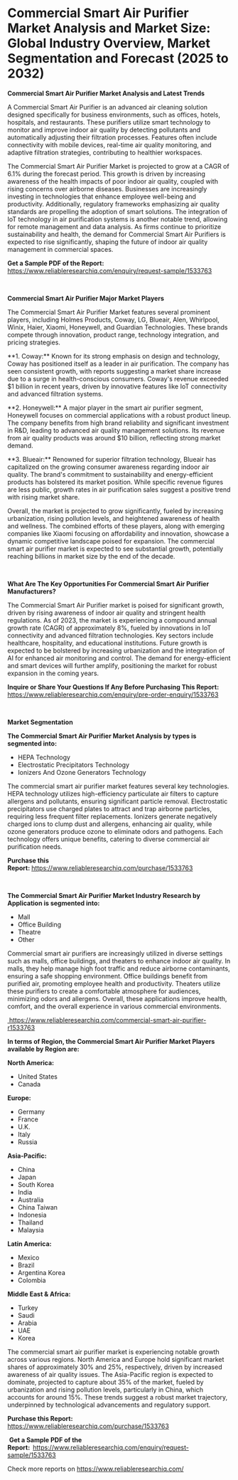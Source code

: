 <p><h1>Commercial Smart Air Purifier Market Analysis and Market Size: Global Industry Overview, Market Segmentation and Forecast (2025 to 2032)</h1></p><p><strong>Commercial Smart Air Purifier Market Analysis and Latest Trends</strong></p>
<p><p>A Commercial Smart Air Purifier is an advanced air cleaning solution designed specifically for business environments, such as offices, hotels, hospitals, and restaurants. These purifiers utilize smart technology to monitor and improve indoor air quality by detecting pollutants and automatically adjusting their filtration processes. Features often include connectivity with mobile devices, real-time air quality monitoring, and adaptive filtration strategies, contributing to healthier workspaces.</p><p>The Commercial Smart Air Purifier Market is projected to grow at a CAGR of 6.1% during the forecast period. This growth is driven by increasing awareness of the health impacts of poor indoor air quality, coupled with rising concerns over airborne diseases. Businesses are increasingly investing in technologies that enhance employee well-being and productivity. Additionally, regulatory frameworks emphasizing air quality standards are propelling the adoption of smart solutions. The integration of IoT technology in air purification systems is another notable trend, allowing for remote management and data analysis. As firms continue to prioritize sustainability and health, the demand for Commercial Smart Air Purifiers is expected to rise significantly, shaping the future of indoor air quality management in commercial spaces.</p></p>
<p><strong>Get a Sample PDF of the Report:&nbsp;</strong> <a href="https://www.reliableresearchiq.com/enquiry/request-sample/1533763?utm_campaign=2257&utm_medium=2&utm_source=Github&utm_content=ia&utm_term=02022025&utm_id=commercial-smart-air-purifier">https://www.reliableresearchiq.com/enquiry/request-sample/1533763</a></p>
<p>&nbsp;</p>
<p><strong>Commercial Smart Air Purifier Major Market Players</strong></p>
<p><p>The Commercial Smart Air Purifier Market features several prominent players, including Holmes Products, Coway, LG, Blueair, Alen, Whirlpool, Winix, Haier, Xiaomi, Honeywell, and Guardian Technologies. These brands compete through innovation, product range, technology integration, and pricing strategies.</p><p>**1. Coway:** Known for its strong emphasis on design and technology, Coway has positioned itself as a leader in air purification. The company has seen consistent growth, with reports suggesting a market share increase due to a surge in health-conscious consumers. Coway's revenue exceeded $1 billion in recent years, driven by innovative features like IoT connectivity and advanced filtration systems.</p><p>**2. Honeywell:** A major player in the smart air purifier segment, Honeywell focuses on commercial applications with a robust product lineup. The company benefits from high brand reliability and significant investment in R&D, leading to advanced air quality management solutions. Its revenue from air quality products was around $10 billion, reflecting strong market demand.</p><p>**3. Blueair:** Renowned for superior filtration technology, Blueair has capitalized on the growing consumer awareness regarding indoor air quality. The brand's commitment to sustainability and energy-efficient products has bolstered its market position. While specific revenue figures are less public, growth rates in air purification sales suggest a positive trend with rising market share.</p><p>Overall, the market is projected to grow significantly, fueled by increasing urbanization, rising pollution levels, and heightened awareness of health and wellness. The combined efforts of these players, along with emerging companies like Xiaomi focusing on affordability and innovation, showcase a dynamic competitive landscape poised for expansion. The commercial smart air purifier market is expected to see substantial growth, potentially reaching billions in market size by the end of the decade.</p></p>
<p>&nbsp;</p>
<p><strong>What Are The Key Opportunities For Commercial Smart Air Purifier Manufacturers?</strong></p>
<p><p>The Commercial Smart Air Purifier market is poised for significant growth, driven by rising awareness of indoor air quality and stringent health regulations. As of 2023, the market is experiencing a compound annual growth rate (CAGR) of approximately 8%, fueled by innovations in IoT connectivity and advanced filtration technologies. Key sectors include healthcare, hospitality, and educational institutions. Future growth is expected to be bolstered by increasing urbanization and the integration of AI for enhanced air monitoring and control. The demand for energy-efficient and smart devices will further amplify, positioning the market for robust expansion in the coming years.</p></p>
<p><strong>Inquire or Share Your Questions If Any Before Purchasing This Report:</strong> <a href="https://www.reliableresearchiq.com/enquiry/pre-order-enquiry/1533763?utm_campaign=2257&utm_medium=2&utm_source=Github&utm_content=ia&utm_term=02022025&utm_id=commercial-smart-air-purifier">https://www.reliableresearchiq.com/enquiry/pre-order-enquiry/1533763</a></p>
<p>&nbsp;</p>
<p><strong>Market Segmentation</strong></p>
<p><strong>The Commercial Smart Air Purifier Market Analysis by types is segmented into:</strong></p>
<p><ul><li>HEPA Technology</li><li>Electrostatic Precipitators Technology</li><li>Ionizers And Ozone Generators Technology</li></ul></p>
<p><p>The commercial smart air purifier market features several key technologies. HEPA technology utilizes high-efficiency particulate air filters to capture allergens and pollutants, ensuring significant particle removal. Electrostatic precipitators use charged plates to attract and trap airborne particles, requiring less frequent filter replacements. Ionizers generate negatively charged ions to clump dust and allergens, enhancing air quality, while ozone generators produce ozone to eliminate odors and pathogens. Each technology offers unique benefits, catering to diverse commercial air purification needs.</p></p>
<p><strong>Purchase this Report:&nbsp;</strong><a href="https://www.reliableresearchiq.com/purchase/1533763?utm_campaign=2257&utm_medium=2&utm_source=Github&utm_content=ia&utm_term=02022025&utm_id=commercial-smart-air-purifier">https://www.reliableresearchiq.com/purchase/1533763</a></p>
<p>&nbsp;</p>
<p><strong>The Commercial Smart Air Purifier Market Industry Research by Application is segmented into:</strong></p>
<p><ul><li>Mall</li><li>Office Building</li><li>Theatre</li><li>Other</li></ul></p>
<p><p>Commercial smart air purifiers are increasingly utilized in diverse settings such as malls, office buildings, and theaters to enhance indoor air quality. In malls, they help manage high foot traffic and reduce airborne contaminants, ensuring a safe shopping environment. Office buildings benefit from purified air, promoting employee health and productivity. Theaters utilize these purifiers to create a comfortable atmosphere for audiences, minimizing odors and allergens. Overall, these applications improve health, comfort, and the overall experience in various commercial environments.</p></p>
<p><a href="https://www.reliableresearchiq.com/commercial-smart-air-purifier-r1533763?utm_campaign=2257&utm_medium=2&utm_source=Github&utm_content=ia&utm_term=02022025&utm_id=commercial-smart-air-purifier">&nbsp;https://www.reliableresearchiq.com/commercial-smart-air-purifier-r1533763</a></p>
<p><strong>In terms of Region, the Commercial Smart Air Purifier Market Players available by Region are:</strong></p>
<p>
    <p> <strong> North America: </strong>
        <ul>
            <li>United States</li>
            <li>Canada</li>
        </ul>
        </p> 
    <p> <strong> Europe: </strong>
        <ul>
            <li>Germany</li>
            <li>France</li>
            <li>U.K.</li>
            <li>Italy</li>
            <li>Russia</li>
        </ul>
        </p> 
    <p> <strong> Asia-Pacific: </strong>
        <ul>
            <li>China</li>
            <li>Japan</li>
            <li>South Korea</li>
            <li>India</li>
            <li>Australia</li>
            <li>China Taiwan</li>
            <li>Indonesia</li>
            <li>Thailand</li>
            <li>Malaysia</li>
        </ul>
        </p> 
    <p> <strong> Latin America: </strong>
        <ul>
            <li>Mexico</li>
            <li>Brazil</li>
            <li>Argentina Korea</li>
            <li>Colombia</li>
        </ul>
        </p> 
    <p> <strong> Middle East & Africa: </strong>
        <ul>
            <li>Turkey</li>
            <li>Saudi</li>
            <li>Arabia</li>
            <li>UAE</li>
            <li>Korea</li>
        </ul>
    </p>
    </p>
<p><p>The commercial smart air purifier market is experiencing notable growth across various regions. North America and Europe hold significant market shares of approximately 30% and 25%, respectively, driven by increased awareness of air quality issues. The Asia-Pacific region is expected to dominate, projected to capture about 35% of the market, fueled by urbanization and rising pollution levels, particularly in China, which accounts for around 15%. These trends suggest a robust market trajectory, underpinned by technological advancements and regulatory support.</p></p>
<p><strong>Purchase this Report: </strong><a href="https://www.reliableresearchiq.com/purchase/1533763?utm_campaign=2257&utm_medium=2&utm_source=Github&utm_content=ia&utm_term=02022025&utm_id=commercial-smart-air-purifier">https://www.reliableresearchiq.com/purchase/1533763</a></p>
<p>&nbsp;<strong>Get a Sample PDF of the Report:&nbsp;&nbsp;</strong><a href="https://www.reliableresearchiq.com/enquiry/request-sample/1533763?utm_campaign=2257&utm_medium=2&utm_source=Github&utm_content=ia&utm_term=02022025&utm_id=commercial-smart-air-purifier">https://www.reliableresearchiq.com/enquiry/request-sample/1533763</a></p>
<p><strong></strong></p>
<p>Check more reports on <a href="https://www.reliableresearchiq.com/?utm_campaign=2257&utm_medium=2&utm_source=Github&utm_content=ia&utm_term=02022025&utm_id=commercial-smart-air-purifier">https://www.reliableresearchiq.com/</a></p>